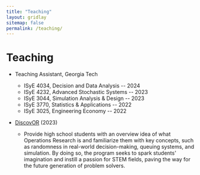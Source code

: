```yaml
---
title: "Teaching"
layout: gridlay
sitemap: false
permalink: /teaching/
---
```


# Teaching

* Teaching Assistant, Georgia Tech
    * ISyE 4034, Decision and Data Analysis -- 2024
    * ISyE 4232, Advanced Stochastic Systems -- 2023
    * ISyE 3044, Simulation Analysis & Design -- 2023
    * ISyE 3770, Statistics & Applications -- 2022
    * ISyE 3025, Engineering Economy -- 2022

* <a href="https://www.isye.gatech.edu/news/discovoring-tomorrows-innovators-operations-research-adventure" target="_blank">DiscovOR</a> (2023)
    * Provide high school students with an overview idea of what Operations Research is and familiarize them with key concepts, such as randomness in real-world decision-making, queuing systems, and simulation. By doing so, the program seeks to spark students' imagination and instill a passion for STEM fields, paving the way for the future generation of problem solvers.

